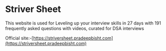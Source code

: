 # Striver Sheet

This website is used for Leveling up your interview skills in 27 days with 191 frequently asked questions with videos, curated for DSA interviews

Official site:-[https://striversheet.pradeepbisht.com](https://striversheet.pradeepbisht.com)
